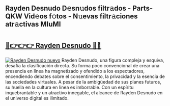## Rayden Desnudo D𝚎sn𝚞dos filtr𝚊dos - Parts-QKW Vid𝚎os f𝚘tos - N𝚞evas filtr𝚊ciones atr𝚊ctivas MIuMI

# <h2><a href="http://mb5r9f1.tromn.icu/?c=Rayden+Desnudo">🔗👉👉👉 Rayden Desnudo 🔗🔗</a></h2>

[![Rayden Desnudo nuevo](https://i.imgur.com/pEAQMta.gif)](http://mb5r9f1.tromn.icu/?c=Rayden+Desnudo)
Rayden Desnudo, una figura compleja y esquiva, desafía la clasificación directa. Su forma poco convencional de crear una presencia en línea ha magnetizado y ofendido a los espectadores, encendiendo debates sobre el consentimiento, la privacidad y la esencia de las sociedades virtuales. A pesar de la ambigüedad de sus planes futuros, su huella en la cultura en línea es imborrable. Con un espíritu inquebrantable y un atractivo innegable, el alcance de Rayden Desnudo en el universo digital es ilimitado.
